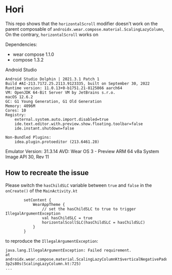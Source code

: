 # Hori

This repo shows that the `horizontalScroll` modifier doesn't work on the parent composable of `androidx.wear.compose.material.ScalingLazyColumn`,
On the contrary, `horizontalScroll` works on 

Dependencies:
* wear compose 1.1.0
* compose 1.3.2

Android Studio 
```
Android Studio Dolphin | 2021.3.1 Patch 1
Build #AI-213.7172.25.2113.9123335, built on September 30, 2022
Runtime version: 11.0.13+0-b1751.21-8125866 aarch64
VM: OpenJDK 64-Bit Server VM by JetBrains s.r.o.
macOS 12.6.2
GC: G1 Young Generation, G1 Old Generation
Memory: 4096M
Cores: 10
Registry:
    external.system.auto.import.disabled=true
    ide.text.editor.with.preview.show.floating.toolbar=false
    ide.instant.shutdown=false

Non-Bundled Plugins:
    idea.plugin.protoeditor (213.6461.28)
```

Emulator Version: 31.3.14
AVD: Wear OS 3 - Preview ARM 64 v8a System Image API 30, Rev 11

## How to recreate the issue

Please switch the `hasChildSLC` variable between `true` and `false`
in the `onCreate()` of the `MainActivity.kt` 
```
        setContent {
            WearAppTheme {
                // set the hasChildSLC to true to trigger IllegalArgumentException
                val hasChildSLC = true
                horizontalScollSLC(hasChildSLC = hasChildSLC)
            }
        }
```

to reproduce the `IllegalArgumentException`:
```console
java.lang.IllegalArgumentException: Failed requirement.
at androidx.wear.compose.material.ScalingLazyColumnKt$verticalNegativePadding$1.invoke-3p2s80s(ScalingLazyColumn.kt:725)
...
```



